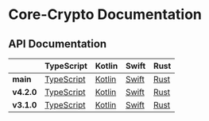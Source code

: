 # Core-Crypto Documentation

## API Documentation
[//]: # (If you want to try to deploy docs for an old tag, go to 
https://github.com/wireapp/core-crypto/actions/workflows/docs.yml, click "run workflow" and provide the tag number as 
input, and confirm by "run workflow" below the input. Note that deployment depends on successfully building all docs.)

|            | TypeScript                                                 | Kotlin                                             | Swift                                            | Rust                         |
|------------|------------------------------------------------------------|----------------------------------------------------|--------------------------------------------------|------------------------------|
| **main**   | [TypeScript](./core_crypto_ffi/bindings/typescript/)       | [Kotlin](./core_crypto_ffi/bindings/kotlin/)       | [Swift](./core_crypto_ffi/bindings/swift/)       | [Rust](./core_crypto/)       |
| **v4.2.0** | [TypeScript](./v4.2.0/core_crypto_ffi/bindings/typescript) | [Kotlin](./v4.2.0/core_crypto_ffi/bindings/kotlin) | [Swift](./v4.2.0/core_crypto_ffi/bindings/swift) | [Rust](./v4.2.0/core_crypto) |
| **v3.1.0** | [TypeScript](./v3.1.0/core_crypto_ffi/bindings/typescript) | [Kotlin](./v3.1.0/core_crypto_ffi/bindings/kotlin) | [Swift](./v3.1.0/core_crypto_ffi/bindings/swift) | [Rust](./v3.1.0/core_crypto) |

[//]: # (| **vx.x.x** | [TypeScript]&#40;./vx.x.x/core_crypto_ffi/bindings/typescript&#41; | [Kotlin]&#40;./vx.x.x/core_crypto_ffi/bindings/kotlin&#41; | [Swift]&#40;./vx.x.x/core_crypto_ffi/bindings/swift&#41; | [Rust]&#40;./vx.x.x/core_crypto&#41; |)

